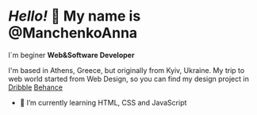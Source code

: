 # _Hello!_ 👋 My name is @ManchenkoAnna 
I`m beginer __Web&Software Developer__

I'm based in Athens, Greece, but originally from Kyiv, Ukraine.
My trip to web world started from Web Design, so you can find my design project in [Dribble](https://dribbble.com/annmanchenko) [Behance](https://www.behance.net/annamanchenko)

- 🌱 I’m currently learning HTML, CSS and JavaScript
